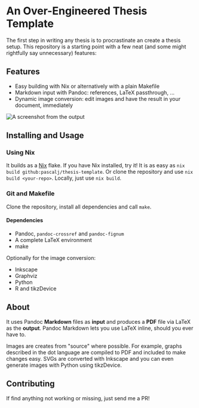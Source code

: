 # An Over-Engineered Thesis Template

The first step in writing any thesis is to procrastinate an create a thesis setup. This repository is a starting point
with a few neat (and some might rightfully say unnecessary) features:

## Features

- Easy building with Nix or alternatively with a plain Makefile
- Markdown input with Pandoc: references, LaTeX passthrough, ...
- Dynamic image conversion: edit images and have the result in your document, immediately

![A screenshot from the output](https://pascal.jungblut.me/images/thesis.png)

## Installing and Usage

### Using Nix

It builds as a [Nix](https://nixos.org/) flake. If you have Nix installed, try it! It is as easy as `nix build
github:pascalj/thesis-template`. Or clone the repository and use `nix build <your-repo>`. Locally, just use `nix
build`.

### Git and Makefile

Clone the repository, install all dependencies and call `make`.

#### Dependencies

- Pandoc, `pandoc-crossref` and `pandoc-fignum`
- A complete LaTeX environment
- make

Optionally for the image conversion:

- Inkscape
- Graphviz
- Python 
- R and tikzDevice

## About

It uses Pandoc **Markdown** files as **input** and produces a **PDF** file via LaTeX as the **output**. Pandoc Markdown lets you
use LaTeX inline, should you ever have to.

Images are creates from "source" where possible. For example, graphs described in the dot language are compiled to PDF
and included to make changes easy. SVGs are converted with Inkscape and you can even generate images with Python using
tikzDevice.

## Contributing

If find anything not working or missing, just send me a PR!
